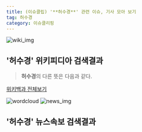 ```yaml
---
title: (이슈클립) '**허수경**' 관련 이슈, 기사 모아 보기
tag: 허수경
category: 이슈클리핑
---
```

![wiki_img](https://user-images.githubusercontent.com/42597476/44503234-41136a80-a6d0-11e8-9071-6fc6418eafe4.png)
## **'**허수경**'** 위키피디아 검색결과
>**허수경**의 다른 뜻은 다음과 같다.

<a href="https://ko.wikipedia.org/wiki/허수경" target="_blank">위키백과 전체보기</a>

![wordcloud](https://s3.ap-northeast-2.amazonaws.com/lyrics101-wordcloud/2018-10-04-1538618002.png)
![news_img](https://user-images.githubusercontent.com/42597476/44507050-1206f400-a6e4-11e8-8d98-7ffbfebb353f.png)
## **'**허수경**'** 뉴스속보 검색결과

